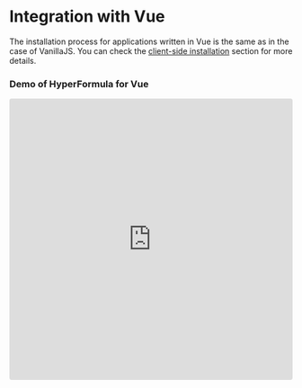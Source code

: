 # Integration with Vue

The installation process for applications written in Vue is the same as in the case of VanillaJS. You can check the [client-side installation](../getting-started/client-side.md) section for more details.

### Demo of HyperFormula for Vue

<iframe
   src="https://codesandbox.io/embed/github/handsontable/hyperformula-demos/tree/develop/vue-demo?autoresize=1&fontsize=14&hidenavigation=1&theme=dark&view=preview"
   style="width:100%; height:500px; border:0; border-radius: 4px; overflow:hidden;"
   title="handsontable/hyperformula-demos: basic-usage"
   allow="accelerometer; ambient-light-sensor; camera; encrypted-media; geolocation; gyroscope; hid; microphone; midi; payment; usb; vr; xr-spatial-tracking"
   sandbox="allow-autoplay allow-forms allow-modals allow-popups allow-presentation allow-same-origin allow-scripts"
/>





